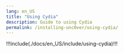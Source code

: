 ```yaml
---
lang: en_US
title: "Using Cydia"
description: Guide to using Cydia
permalink: /installing-unc0ver/using-cydia/
---
```


!!!include(./docs/en_US/include/using-cydia)!!!